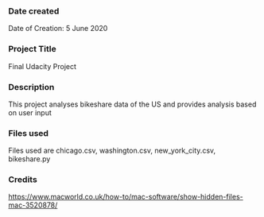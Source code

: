 ### Date created
Date of Creation: 5 June 2020

### Project Title
Final Udacity Project

### Description
This project analyses bikeshare data of the US and provides analysis based on user input

### Files used
Files used are chicago.csv, washington.csv, new_york_city.csv, bikeshare.py

### Credits
https://www.macworld.co.uk/how-to/mac-software/show-hidden-files-mac-3520878/
